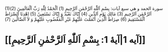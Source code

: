 (1)سورة الحمد و هي سبع آيات:
بِسْمِ اَللّٰهِ اَلرَّحْمٰنِ اَلرَّحِيمِ (1) اَلْحَمْدُ لِلّٰهِ رَبِّ اَلْعٰالَمِينَ (2) اَلرَّحْمٰنِ اَلرَّحِيمِ (3) مٰالِكِ يَوْمِ اَلدِّينِ (4) إِيّٰاكَ نَعْبُدُ وَ إِيّٰاكَ نَسْتَعِينُ (5) اِهْدِنَا اَلصِّرٰاطَ اَلْمُسْتَقِيمَ (6) صِرٰاطَ اَلَّذِينَ أَنْعَمْتَ عَلَيْهِمْ غَيْرِ اَلْمَغْضُوبِ عَلَيْهِمْ وَ لاَ اَلضّٰالِّينَ (7)


# [[آیه 1|آیۀ 1: بِسْمِ اَللّٰهِ اَلرَّحْمٰنِ اَلرَّحِيمِ]]